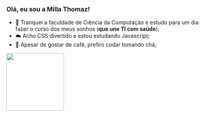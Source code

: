 ### Olá, eu sou a Milla Thomaz!
- 🎃 Tranquei a faculdade de Ciência da Computação e estudo para um dia fazer o curso dos meus sonhos (<b>que une TI com saúde</b>);
- ☁️ Acho CSS divertido e estou estudando Javascript;
- 🍂 Apesar de gostar de café, prefiro codar tomando chá;

<div>
  <img height='150em' src='https://github-readme-stats.vercel.app/api/top-langs/?username=kamomilla&layout=compact&langs_count=16&theme=gruvbox'/>
</div>
